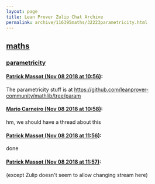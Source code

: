 ```yaml
---
layout: page
title: Lean Prover Zulip Chat Archive 
permalink: archive/116395maths/32223parametricity.html
---
```


## [maths](index.html)
### [parametricity](32223parametricity.html)

#### [Patrick Massot (Nov 08 2018 at 10:56)](https://leanprover.zulipchat.com/#narrow/stream/116395-maths/topic/parametricity/near/147288928):
The parametricity stuff is at https://github.com/leanprover-community/mathlib/tree/param

#### [Mario Carneiro (Nov 08 2018 at 10:58)](https://leanprover.zulipchat.com/#narrow/stream/116395-maths/topic/parametricity/near/147289013):
hm, we should have a thread about this

#### [Patrick Massot (Nov 08 2018 at 11:56)](https://leanprover.zulipchat.com/#narrow/stream/116395-maths/topic/parametricity/near/147291365):
done

#### [Patrick Massot (Nov 08 2018 at 11:57)](https://leanprover.zulipchat.com/#narrow/stream/116395-maths/topic/parametricity/near/147291389):
(except Zulip doesn't seem to allow changing stream here)

